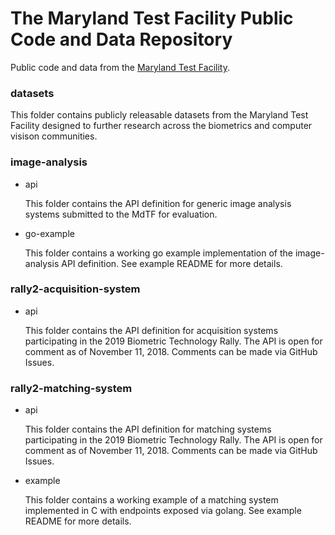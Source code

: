 # The Maryland Test Facility Public Code and Data Repository

Public code and data from the [Maryland Test Facility](https://mdtf.org).  

### datasets
This folder contains publicly releasable datasets from the Maryland Test Facility designed to further research across the biometrics and computer visison communities.

### image-analysis
* api

	This folder contains the API definition for generic image analysis systems submitted to the MdTF for evaluation.
	
* go-example

	This folder contains a working go example implementation of the image-analysis API definition. See example README for more details.

### rally2-acquisition-system
* api

	This folder contains the API definition for acquisition systems participating in the 2019 Biometric Technology Rally. The API is open for comment as of November 11, 2018. Comments can be made via GitHub Issues.

### rally2-matching-system
* api

	This folder contains the API definition for matching systems participating in the 2019 Biometric Technology Rally. The API is open for comment as of November 11, 2018. Comments can be made via GitHub Issues.

* example

	This folder contains a working example of a matching system implemented in C with endpoints exposed via golang. See example README for more details.